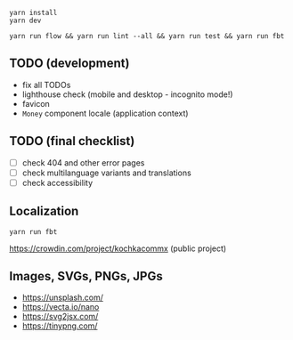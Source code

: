 ```text
yarn install
yarn dev
```

```text
yarn run flow && yarn run lint --all && yarn run test && yarn run fbt
```

## TODO (development)

- fix all TODOs
- lighthouse check (mobile and desktop - incognito mode!)
- favicon
- `Money` component locale (application context)

## TODO (final checklist)

- [ ] check 404 and other error pages
- [ ] check multilanguage variants and translations
- [ ] check accessibility

## Localization

```text
yarn run fbt
```

https://crowdin.com/project/kochkacommx (public project)

## Images, SVGs, PNGs, JPGs

- https://unsplash.com/
- https://vecta.io/nano
- https://svg2jsx.com/
- https://tinypng.com/
